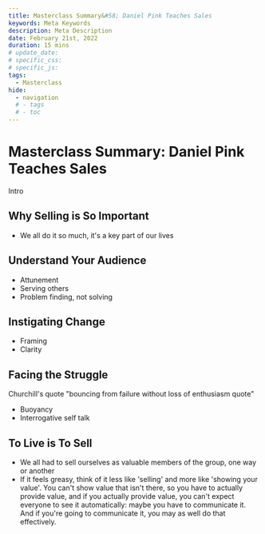 ```yaml
---
title: Masterclass Summary&#58; Daniel Pink Teaches Sales
keywords: Meta Keywords
description: Meta Description
date: February 21st, 2022
duration: 15 mins
# update_date:
# specific_css:
# specific_js:
tags:
  - Masterclass
hide:
  - navigation
  # - tags
  # - toc
---
```


# Masterclass Summary: Daniel Pink Teaches Sales

Intro

## Why Selling is So Important

- We all do it so much, it's a key part of our lives

## Understand Your Audience

- Attunement
- Serving others
- Problem finding, not solving

## Instigating Change

- Framing
- Clarity

## Facing the Struggle

Churchill's quote "bouncing from failure without loss of enthusiasm quote"

- Buoyancy
- Interrogative self talk

## To Live is To Sell

- We all had to sell ourselves as valuable members of the group, one way or another
- If it feels greasy, think of it less like 'selling' and more like 'showing your value'. You can't show value that isn't there, so you have to actually provide value, and if you actually provide value, you can't expect everyone to see it automatically: maybe you have to communicate it. And if you're going to communicate it, you may as well do that effectively.

[^1]:
